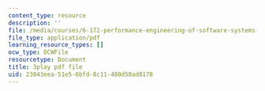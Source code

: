 ```yaml
---
content_type: resource
description: ''
file: /media/courses/6-172-performance-engineering-of-software-systems-fall-2018/23043eea51e56bfd8c11480d58ad8178_5sZo3SrLrGA.pdf
file_type: application/pdf
learning_resource_types: []
ocw_type: OCWFile
resourcetype: Document
title: 3play pdf file
uid: 23043eea-51e5-6bfd-8c11-480d58ad8178
---
```

